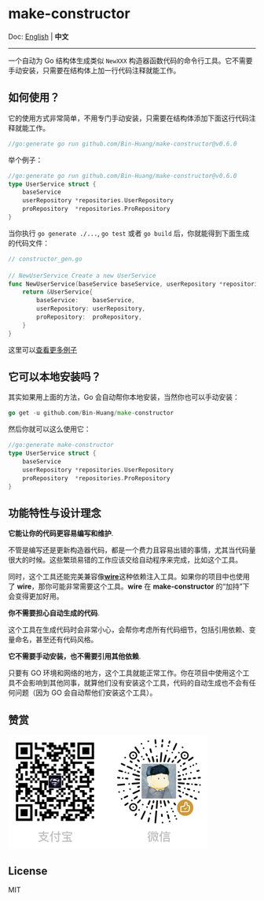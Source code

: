 # make-constructor

Doc: [English](README.md) | **中文**

----------

一个自动为 Go 结构体生成类似 `NewXXX` 构造器函数代码的命令行工具。它不需要手动安装，只需要在结构体上加一行代码注释就能工作。

## 如何使用？

它的使用方式非常简单，不用专门手动安装，只需要在结构体添加下面这行代码注释就能工作。

```go
//go:generate go run github.com/Bin-Huang/make-constructor@v0.6.0
```

举个例子：

```go
//go:generate go run github.com/Bin-Huang/make-constructor@v0.6.0
type UserService struct {
	baseService
	userRepository *repositories.UserRepository
	proRepository  *repositories.ProRepository
}
```

当你执行 `go generate ./...`, `go test` 或者 `go build` 后，你就能得到下面生成的代码文件：

```go
// constructor_gen.go

// NewUserService Create a new UserService
func NewUserService(baseService baseService, userRepository *repositories.UserRepository, proRepository *repositories.ProRepository) *UserService {
	return &UserService{
		baseService:    baseService,
		userRepository: userRepository,
		proRepository:  proRepository,
	}
}
```

这里可以[查看更多例子](https://github.com/Bin-Huang/make-constructor/tree/master/test)

## 它可以本地安装吗？

其实如果用上面的方法，Go 会自动帮你本地安装，当然你也可以手动安装：

```go
go get -u github.com/Bin-Huang/make-constructor
```

然后你就可以这么使用它：

```go
//go:generate make-constructor
type UserService struct {
	baseService
	userRepository *repositories.UserRepository
	proRepository  *repositories.ProRepository
}
```

## 功能特性与设计理念

**它能让你的代码更容易编写和维护**.

不管是编写还是更新构造器代码，都是一个费力且容易出错的事情，尤其当代码量很大的时候。这些繁琐易错的工作应该交给自动程序来完成，比如这个工具。

同时，这个工具还能完美兼容像[**wire**](https://github.com/google/wire)这种依赖注入工具。如果你的项目中也使用了 **wire**，那你可能非常需要这个工具。**wire** 在 **make-constructor** 的“加持”下会变得更加好用。

**你不需要担心自动生成的代码**.

这个工具在生成代码时会非常小心，会帮你考虑所有代码细节，包括引用依赖、变量命名，甚至还有代码风格。

**它不需要手动安装，也不需要引用其他依赖**.

只要有 GO 环境和网络的地方，这个工具就能正常工作。你在项目中使用这个工具不会影响到其他同事，就算他们没有安装这个工具，代码的自动生成也不会有任何问题（因为 GO 会自动帮他们安装这个工具）。

## 赞赏

![](./doc/donate.png)

## License

MIT

